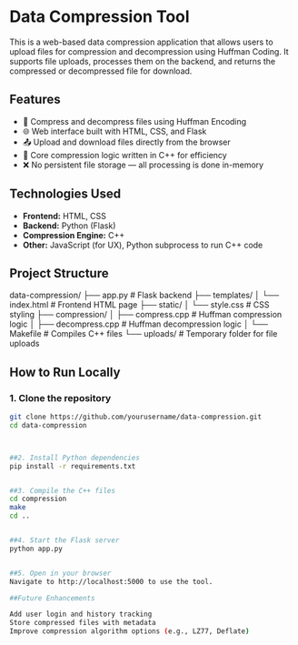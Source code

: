 # Data Compression Tool

This is a web-based data compression application that allows users to upload files for compression and decompression using Huffman Coding. It supports file uploads, processes them on the backend, and returns the compressed or decompressed file for download.

## Features

- 🔄 Compress and decompress files using Huffman Encoding
- 🌐 Web interface built with HTML, CSS, and Flask
- 📤 Upload and download files directly from the browser
- 🧠 Core compression logic written in C++ for efficiency
- ❌ No persistent file storage — all processing is done in-memory

## Technologies Used

- **Frontend:** HTML, CSS
- **Backend:** Python (Flask)
- **Compression Engine:** C++
- **Other:** JavaScript (for UX), Python subprocess to run C++ code

## Project Structure

data-compression/
├── app.py # Flask backend
├── templates/
│ └── index.html # Frontend HTML page
├── static/
│ └── style.css # CSS styling
├── compression/
│ ├── compress.cpp # Huffman compression logic
│ ├── decompress.cpp # Huffman decompression logic
│ └── Makefile # Compiles C++ files
└── uploads/ # Temporary folder for file uploads



## How to Run Locally

### 1. Clone the repository

```bash
git clone https://github.com/yourusername/data-compression.git
cd data-compression



##2. Install Python dependencies
pip install -r requirements.txt


##3. Compile the C++ files
cd compression
make
cd ..


##4. Start the Flask server
python app.py


##5. Open in your browser
Navigate to http://localhost:5000 to use the tool.

##Future Enhancements

Add user login and history tracking
Store compressed files with metadata
Improve compression algorithm options (e.g., LZ77, Deflate)


